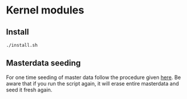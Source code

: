 # Kernel modules

## Install 
```
./install.sh
```
## Masterdata seeding
For one time seeding of master data follow the procedure given [here](masterdata/README.md). Be aware that if you run the script again, it will erase entire masterdata and seed it fresh again.



